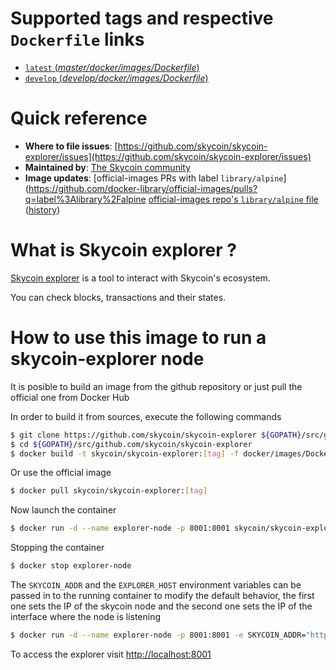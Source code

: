# Supported tags and respective `Dockerfile` links

-	[`latest` (*master/docker/images/Dockerfile*)](https://github.com/skycoin/skycoin-explorer/blob/master/docker/images/Dockerfile)
-	[`develop` (*develop/docker/images/Dockerfile*)](https://github.com/skycoin/skycoin-explorer/blob/develop/docker/images/Dockerfile)

# Quick reference

-	**Where to file issues**:
	[https://github.com/skycoin/skycoin-explorer/issues](https://github.com/skycoin/skycoin-explorer/issues)
-	**Maintained by**:
	[The Skycoin community](https://github.com/skycoin/skycoin-explorer)
-	**Image updates**:
	[official-images PRs with label `library/alpine`](https://github.com/docker-library/official-images/pulls?q=label%3Alibrary%2Falpine
	[official-images repo's `library/alpine` file](https://github.com/docker-library/official-images/blob/master/library/alpine) ([history](https://github.com/docker-library/official-images/commits/master/library/alpine))

# What is Skycoin explorer ?
[Skycoin explorer](https://explorer.skycoin.com) is a tool to interact with Skycoin's ecosystem.

You can check blocks, transactions and their states.

# How to use this image to run a skycoin-explorer node

It is posible to build an image from the github repository or just pull the official one from Docker Hub

In order to build it from sources, execute the following commands

```sh
$ git clone https://github.com/skycoin/skycoin-explorer ${GOPATH}/src/github.com/skycoin/skycoin-explorer
$ cd ${GOPATH}/src/github.com/skycoin/skycoin-explorer
$ docker build -t skycoin/skycoin-explorer:[tag] -f docker/images/Dockerfile .
```

Or use the official image

```sh
$ docker pull skycoin/skycoin-explorer:[tag]
```

Now launch the container

```sh
$ docker run -d --name explorer-node -p 8001:8001 skycoin/skycoin-explorer:[tag]
```

Stopping the container

```sh
$ docker stop explorer-node
```

The `SKYCOIN_ADDR` and the `EXPLORER_HOST` environment variables can be passed in
to the running container to modify the default behavior, the first one sets the IP of the skycoin node and the second one sets the IP of the interface where the node is listening

```sh
$ docker run -d --name explorer-node -p 8001:8001 -e SKYCOIN_ADDR="http://192.168.1.1:6420" skycoin/skycoin-explorer:[tag]
```

To access the explorer visit [http://localhost:8001](http://localhost:8001)
